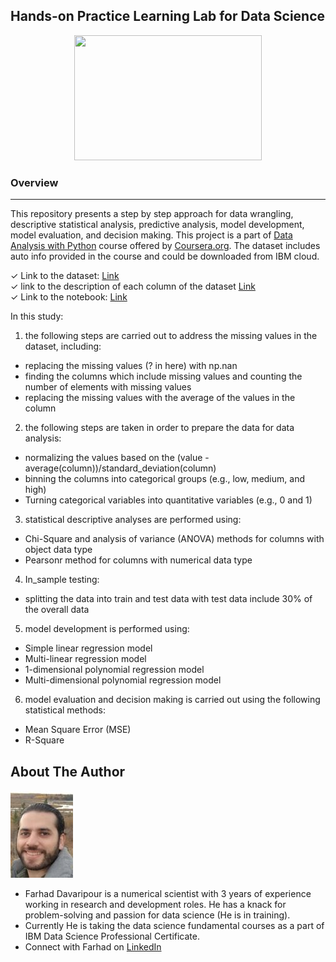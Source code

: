 ## Hands-on Practice Learning Lab for Data Science
<p align="center">
  <img src="https://cdn.pixabay.com/photo/2016/12/22/13/35/analytics-1925495_1280.png"width="300" height="200" />
</p>

### Overview
* * *
This repository presents a step by step approach for data wrangling, descriptive statistical analysis, predictive analysis, model development, model evaluation, and decision making. This project is a part of [Data Analysis with Python](https://www.coursera.org/learn/data-analysis-with-python?) course offered by [Coursera.org](https://www.coursera.org/). The dataset includes auto info provided in the course and could be downloaded from IBM cloud.

✓ Link to the dataset: [Link](https://cf-courses-data.s3.us.cloud-object-storage.appdomain.cloud/IBMDeveloperSkillsNetwork-DA0101EN-SkillsNetwork/labs/Data%20files/auto.csv)  
✓ link to the description of each column of the dataset [Link](https://archive.ics.uci.edu/ml/machine-learning-databases/autos/imports-85.names)  
✓ Link to the notebook: [Link](https://github.com/Farhad-Davaripour/Descriptive_Statistical_Analysis_Auto_Dataset/blob/main/Code_Python.ipynb)   

In this study:

1) the following steps are carried out to address the missing values in the dataset, including:
* replacing the missing values (? in here) with np.nan
* finding the columns which include missing values and counting the number of elements with missing values
* replacing the missing values with the average of the values in the column  

2) the following steps are taken in order to prepare the data for data analysis:
* normalizing the values based on the (value - average(column))/standard_deviation(column)
* binning the columns into categorical groups (e.g., low, medium, and high)
* Turning categorical variables into quantitative variables (e.g., 0 and 1)

3) statistical descriptive analyses are performed using:
* Chi-Square and analysis of variance (ANOVA) methods for columns with object data type
* Pearsonr method for columns with numerical data type

4) In_sample testing:
* splitting the data into train and test data with test data include 30% of the overall data

5) model development is performed using:
* Simple linear regression model
* Multi-linear regression model
* 1-dimensional polynomial regression model
* Multi-dimensional polynomial regression model

6) model evaluation and decision making is carried out using the following statistical methods:
* Mean Square Error (MSE)
* R-Square
  


## About The Author

![image](MyImage-GitHub.jpg)


- Farhad Davaripour is a numerical scientist with 3 years of experience working in research and development roles. He has a knack for problem-solving and passion for data science (He is in training).
- Currently He is taking the data science fundamental courses as a part of IBM Data Science Professional Certificate. 
- Connect with Farhad on [LinkedIn](https://www.linkedin.com/in/farhad-davaripour/)

